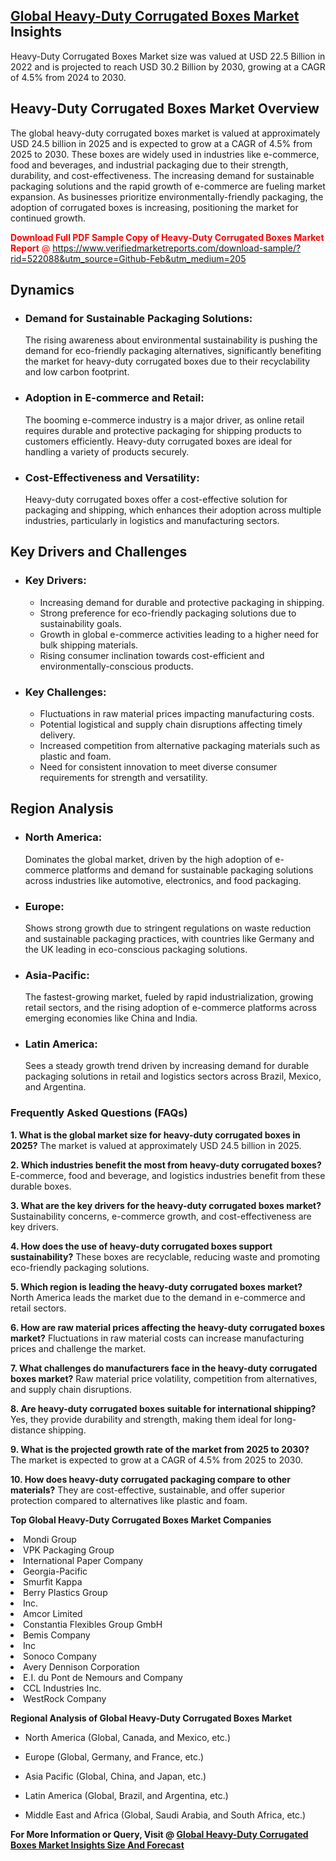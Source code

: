 <h2><a href="https://www.verifiedmarketreports.com/download-sample/?rid=522088&amp;utm_source=Github&amp;utm_medium=205" target="_blank">Global Heavy-Duty Corrugated Boxes Market</a> Insights</h2><p>Heavy-Duty Corrugated Boxes Market size was valued at USD 22.5 Billion in 2022 and is projected to reach USD 30.2 Billion by 2030, growing at a CAGR of 4.5% from 2024 to 2030.</p><p> <h2>Heavy-Duty Corrugated Boxes Market Overview</h2> <p>The global heavy-duty corrugated boxes market is valued at approximately USD 24.5 billion in 2025 and is expected to grow at a CAGR of 4.5% from 2025 to 2030. These boxes are widely used in industries like e-commerce, food and beverages, and industrial packaging due to their strength, durability, and cost-effectiveness. The increasing demand for sustainable packaging solutions and the rapid growth of e-commerce are fueling market expansion. As businesses prioritize environmentally-friendly packaging, the adoption of corrugated boxes is increasing, positioning the market for continued growth.</p> <p><p><span class=""><span style="color: #ff0000;"><strong>Download Full PDF Sample Copy of Heavy-Duty Corrugated Boxes Market Report</strong> @ </span><a href="https://www.verifiedmarketreports.com/download-sample/?rid=522088&amp;utm_source=Github-Feb&amp;utm_medium=205" target="_blank">https://www.verifiedmarketreports.com/download-sample/?rid=522088&amp;utm_source=Github-Feb&amp;utm_medium=205</a></span></p></p> <h2>Dynamics</h2> <ul> <li><h3>Demand for Sustainable Packaging Solutions:</h3> The rising awareness about environmental sustainability is pushing the demand for eco-friendly packaging alternatives, significantly benefiting the market for heavy-duty corrugated boxes due to their recyclability and low carbon footprint.</li> <li><h3>Adoption in E-commerce and Retail:</h3> The booming e-commerce industry is a major driver, as online retail requires durable and protective packaging for shipping products to customers efficiently. Heavy-duty corrugated boxes are ideal for handling a variety of products securely.</li> <li><h3>Cost-Effectiveness and Versatility:</h3> Heavy-duty corrugated boxes offer a cost-effective solution for packaging and shipping, which enhances their adoption across multiple industries, particularly in logistics and manufacturing sectors.</li> </ul> <h2>Key Drivers and Challenges</h2> <ul> <li><h3>Key Drivers:</h3> <ul> <li>Increasing demand for durable and protective packaging in shipping.</li> <li>Strong preference for eco-friendly packaging solutions due to sustainability goals.</li> <li>Growth in global e-commerce activities leading to a higher need for bulk shipping materials.</li> <li>Rising consumer inclination towards cost-efficient and environmentally-conscious products.</li> </ul> </li> <li><h3>Key Challenges:</h3> <ul> <li>Fluctuations in raw material prices impacting manufacturing costs.</li> <li>Potential logistical and supply chain disruptions affecting timely delivery.</li> <li>Increased competition from alternative packaging materials such as plastic and foam.</li> <li>Need for consistent innovation to meet diverse consumer requirements for strength and versatility.</li> </ul> </li> </ul> <h2>Region Analysis</h2> <ul> <li><h3>North America:</h3> Dominates the global market, driven by the high adoption of e-commerce platforms and demand for sustainable packaging solutions across industries like automotive, electronics, and food packaging.</li> <li><h3>Europe:</h3> Shows strong growth due to stringent regulations on waste reduction and sustainable packaging practices, with countries like Germany and the UK leading in eco-conscious packaging solutions.</li> <li><h3>Asia-Pacific:</h3> The fastest-growing market, fueled by rapid industrialization, growing retail sectors, and the rising adoption of e-commerce platforms across emerging economies like China and India.</li> <li><h3>Latin America:</h3> Sees a steady growth trend driven by increasing demand for durable packaging solutions in retail and logistics sectors across Brazil, Mexico, and Argentina.</li> </ul> <h3>Frequently Asked Questions (FAQs)</h3> <p><strong>1. What is the global market size for heavy-duty corrugated boxes in 2025?</strong> The market is valued at approximately USD 24.5 billion in 2025.</p> <p><strong>2. Which industries benefit the most from heavy-duty corrugated boxes?</strong> E-commerce, food and beverage, and logistics industries benefit from these durable boxes.</p> <p><strong>3. What are the key drivers for the heavy-duty corrugated boxes market?</strong> Sustainability concerns, e-commerce growth, and cost-effectiveness are key drivers.</p> <p><strong>4. How does the use of heavy-duty corrugated boxes support sustainability?</strong> These boxes are recyclable, reducing waste and promoting eco-friendly packaging solutions.</p> <p><strong>5. Which region is leading the heavy-duty corrugated boxes market?</strong> North America leads the market due to the demand in e-commerce and retail sectors.</p> <p><strong>6. How are raw material prices affecting the heavy-duty corrugated boxes market?</strong> Fluctuations in raw material costs can increase manufacturing prices and challenge the market.</p> <p><strong>7. What challenges do manufacturers face in the heavy-duty corrugated boxes market?</strong> Raw material price volatility, competition from alternatives, and supply chain disruptions.</p> <p><strong>8. Are heavy-duty corrugated boxes suitable for international shipping?</strong> Yes, they provide durability and strength, making them ideal for long-distance shipping.</p> <p><strong>9. What is the projected growth rate of the market from 2025 to 2030?</strong> The market is expected to grow at a CAGR of 4.5% from 2025 to 2030.</p> <p><strong>10. How does heavy-duty corrugated packaging compare to other materials?</strong> They are cost-effective, sustainable, and offer superior protection compared to alternatives like plastic and foam.</p> </p><p><strong>Top Global Heavy-Duty Corrugated Boxes Market Companies</strong></p><div data-test-id=""><p><li>Mondi Group</li><li> VPK Packaging Group</li><li> International Paper Company</li><li> Georgia-Pacific</li><li> Smurfit Kappa</li><li> Berry Plastics Group</li><li> Inc.</li><li> Amcor Limited</li><li> Constantia Flexibles Group GmbH</li><li> Bemis Company</li><li> Inc</li><li> Sonoco Company</li><li> Avery Dennison Corporation</li><li> E.I. du Pont de Nemours and Company</li><li> CCL Industries Inc.</li><li> WestRock Company</li></p><div><strong>Regional Analysis of&nbsp;Global Heavy-Duty Corrugated Boxes Market</strong></div><ul><li dir="ltr"><p dir="ltr">North America&nbsp;(Global, Canada, and Mexico, etc.)</p></li><li dir="ltr"><p dir="ltr">Europe (Global, Germany, and France, etc.)</p></li><li dir="ltr"><p dir="ltr">Asia Pacific&nbsp;(Global, China, and Japan, etc.)</p></li><li dir="ltr"><p dir="ltr">Latin America&nbsp;(Global, Brazil, and Argentina, etc.)</p></li><li dir="ltr">Middle East and Africa&nbsp;(Global, Saudi Arabia, and South Africa, etc.)</li></ul><p><strong>For More Information or Query, Visit @&nbsp;</strong><strong><a href="https://www.verifiedmarketreports.com/product/heavy-duty-corrugated-boxes-market/?utm_source=Github&amp;utm_medium=205" target="_blank">Global Heavy-Duty Corrugated Boxes Market Insights Size And Forecast</a></strong></p></div>
